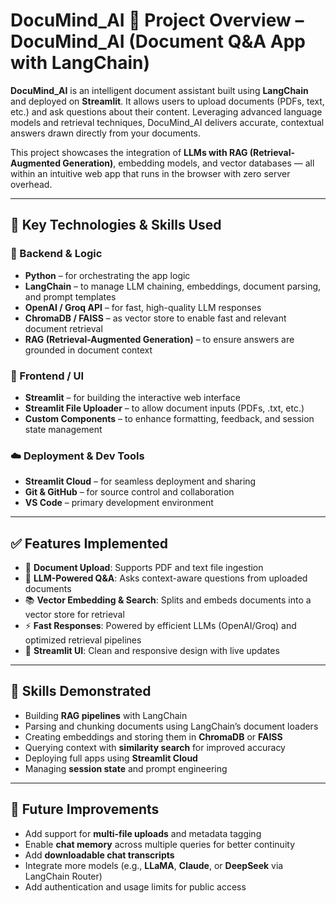 # DocuMind_AI  📄 Project Overview – DocuMind_AI (Document Q&A App with LangChain)

**DocuMind_AI** is an intelligent document assistant built using **LangChain** and deployed on **Streamlit**. It allows users to upload documents (PDFs, text, etc.) and ask questions about their content. Leveraging advanced language models and retrieval techniques, DocuMind_AI delivers accurate, contextual answers drawn directly from your documents.

This project showcases the integration of **LLMs with RAG (Retrieval-Augmented Generation)**, embedding models, and vector databases — all within an intuitive web app that runs in the browser with zero server overhead.

---

## 🧠 Key Technologies & Skills Used

### 🐍 Backend & Logic
- **Python** – for orchestrating the app logic
- **LangChain** – to manage LLM chaining, embeddings, document parsing, and prompt templates
- **OpenAI / Groq API** – for fast, high-quality LLM responses
- **ChromaDB / FAISS** – as vector store to enable fast and relevant document retrieval
- **RAG (Retrieval-Augmented Generation)** – to ensure answers are grounded in document context

### 🎨 Frontend / UI
- **Streamlit** – for building the interactive web interface
- **Streamlit File Uploader** – to allow document inputs (PDFs, .txt, etc.)
- **Custom Components** – to enhance formatting, feedback, and session state management

### ☁️ Deployment & Dev Tools
- **Streamlit Cloud** – for seamless deployment and sharing
- **Git & GitHub** – for source control and collaboration
- **VS Code** – primary development environment

---

## ✅ Features Implemented
- 📁 **Document Upload**: Supports PDF and text file ingestion
- 🤖 **LLM-Powered Q&A**: Asks context-aware questions from uploaded documents
- 📚 **Vector Embedding & Search**: Splits and embeds documents into a vector store for retrieval
- ⚡ **Fast Responses**: Powered by efficient LLMs (OpenAI/Groq) and optimized retrieval pipelines
- 📱 **Streamlit UI**: Clean and responsive design with live updates

---

## 🚀 Skills Demonstrated
- Building **RAG pipelines** with LangChain
- Parsing and chunking documents using LangChain’s document loaders
- Creating embeddings and storing them in **ChromaDB** or **FAISS**
- Querying context with **similarity search** for improved accuracy
- Deploying full apps using **Streamlit Cloud**
- Managing **session state** and prompt engineering

---

## 🔮 Future Improvements
- Add support for **multi-file uploads** and metadata tagging
- Enable **chat memory** across multiple queries for better continuity
- Add **downloadable chat transcripts**
- Integrate more models (e.g., **LLaMA**, **Claude**, or **DeepSeek** via LangChain Router)
- Add authentication and usage limits for public access

